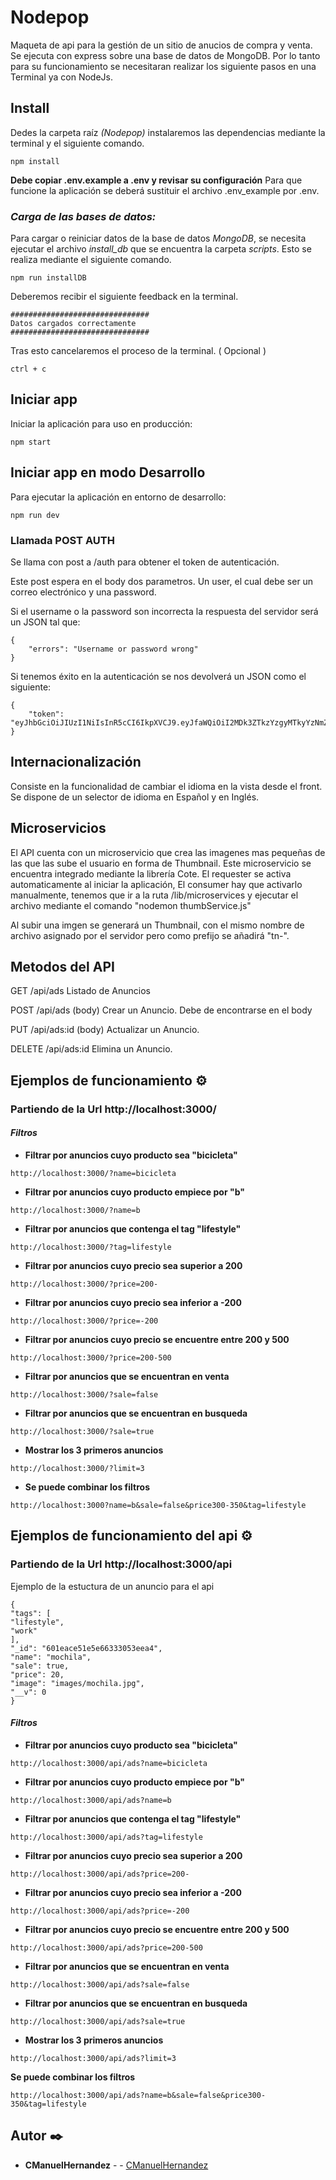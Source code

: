 # Nodepop

Maqueta de api para la gestión de un sitio de anucios de compra y venta.
Se ejecuta con express sobre una base de datos de MongoDB.
Por lo tanto para su funcionamiento se necesitaran realizar los siguiente pasos en una Terminal ya con NodeJs.

## Install
Dedes la carpeta raíz *(Nodepop)* instalaremos las dependencias mediante la terminal y el siguiente comando.
```shell
npm install
```
**Debe copiar .env.example a .env y revisar su configuración**
Para que funcione la aplicación se deberá sustituir el archivo .env_example por .env.

### _Carga de las bases de datos:_
Para cargar o reiniciar datos de la base de datos *MongoDB*, se necesita ejecutar el archivo *install_db* que se encuentra la carpeta *scripts*.
Esto se realiza mediante el siguiente comando.
```
npm run installDB
```
Deberemos recibir el siguiente feedback en la terminal.
```
###############################
Datos cargados correctamente
###############################
```
Tras esto cancelaremos el proceso de la terminal. ( Opcional )
```
ctrl + c
```
## Iniciar app
Iniciar la aplicación para uso en producción:

```shell
npm start
```
## Iniciar app en modo Desarrollo

Para ejecutar la aplicación en entorno de desarrollo:

```shell
npm run dev
```

### Llamada POST AUTH

Se llama con post a /auth para obtener el token de autenticación.

Este post espera en el body dos parametros. Un user, el cual debe ser un correo electrónico y una password.

Si el username o la password son incorrecta la respuesta del servidor será un JSON tal que:

```
{
    "errors": "Username or password wrong"
}
```

Si tenemos éxito en la autenticación se nos devolverá un JSON como el siguiente:

```
{
    "token": "eyJhbGciOiJIUzI1NiIsInR5cCI6IkpXVCJ9.eyJfaWQiOiI2MDk3ZTkzYzgyMTkyYzNmZTgyMmQ5NmMiLCJpYXQiOjE2MjA1Njg4NDQsImV4cCI6MTYyMDU3NjA0NH0.XC0vvO97J9i6yy1bAbkvzxZbnMybpVTn3RNzZrdzpLQ"
}
```

## Internacionalización
Consiste en la funcionalidad de cambiar el idioma en la vista desde el front.
Se dispone de un selector de idioma en Español y en Inglés.

## Microservicios

El API cuenta con un microservicio que crea las imagenes mas pequeñas de las que las sube el usuario en forma de Thumbnail.
Este microservicio se encuentra integrado mediante la librería Cote.
El requester se activa automaticamente al iniciar la aplicación, 
El consumer hay que activarlo manualmente, tenemos que ir a la ruta /lib/microservices y ejecutar el archivo mediante el comando "nodemon thumbService.js"

Al subir una imgen se generará un Thumbnail, con el mismo nombre de archivo asignado por el servidor pero como prefijo se añadirá "tn-".

## Metodos del API
GET /api/ads
Listado de Anuncios

POST /api/ads (body)
Crear un Anuncio. Debe de encontrarse en el body

PUT /api/ads:id (body)
Actualizar un Anuncio.

DELETE /api/ads:id
Elimina un Anuncio.

## Ejemplos de funcionamiento ⚙️
### Partiendo de la Url http://localhost:3000/

#### *Filtros*

- **Filtrar por anuncios cuyo producto sea "bicicleta"** 
```
http://localhost:3000/?name=bicicleta
```
- **Filtrar por anuncios cuyo producto empiece por "b"** 
```
http://localhost:3000/?name=b
```
- **Filtrar por anuncios que contenga el tag "lifestyle"** 
```
http://localhost:3000/?tag=lifestyle
```
- **Filtrar por anuncios cuyo precio sea superior a 200** 
```
http://localhost:3000/?price=200-
```
- **Filtrar por anuncios cuyo precio sea inferior a -200** 
```
http://localhost:3000/?price=-200
```
- **Filtrar por anuncios cuyo precio se encuentre entre 200 y 500** 
```
http://localhost:3000/?price=200-500
```
- **Filtrar por anuncios que se encuentran en venta** 
```
http://localhost:3000/?sale=false
```
- **Filtrar por anuncios que se encuentran en busqueda** 
```
http://localhost:3000/?sale=true
```
- **Mostrar los 3 primeros anuncios** 
```
http://localhost:3000/?limit=3
```
- **Se puede combinar los filtros** 
```
http://localhost:3000?name=b&sale=false&price300-350&tag=lifestyle
```

## Ejemplos de funcionamiento del api ⚙️
### Partiendo de la Url http://localhost:3000/api

Ejemplo de la estuctura de un anuncio para el api
```
{
"tags": [
"lifestyle",
"work"
],
"_id": "601eace51e5e66333053eea4",
"name": "mochila",
"sale": true,
"price": 20,
"image": "images/mochila.jpg",
"__v": 0
}
```

#### *Filtros*

- **Filtrar por anuncios cuyo producto sea "bicicleta"** 
```
http://localhost:3000/api/ads?name=bicicleta
```
- **Filtrar por anuncios cuyo producto empiece por "b"** 
```
http://localhost:3000/api/ads?name=b
```
- **Filtrar por anuncios que contenga el tag "lifestyle"** 
```
http://localhost:3000/api/ads?tag=lifestyle
```
- **Filtrar por anuncios cuyo precio sea superior a 200** 
```
http://localhost:3000/api/ads?price=200-
```
- **Filtrar por anuncios cuyo precio sea inferior a -200** 
```
http://localhost:3000/api/ads?price=-200
```
- **Filtrar por anuncios cuyo precio se encuentre entre 200 y 500** 
```
http://localhost:3000/api/ads?price=200-500
```
- **Filtrar por anuncios que se encuentran en venta** 
```
http://localhost:3000/api/ads?sale=false
```
- **Filtrar por anuncios que se encuentran en busqueda** 
```
http://localhost:3000/api/ads?sale=true
```
- **Mostrar los 3 primeros anuncios** 
```
http://localhost:3000/api/ads?limit=3
```
**Se puede combinar los filtros** 
```
http://localhost:3000/api/ads?name=b&sale=false&price300-350&tag=lifestyle
```


## Autor ✒️
* **CManuelHernandez** -  - [CManuelHernandez](https://github.com/CManuelHernandez)


